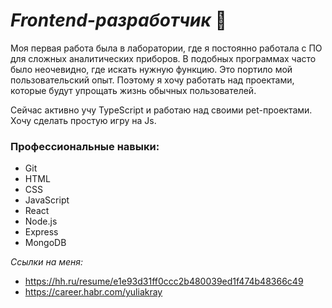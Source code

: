# _Frontend-разработчик_ 🌸

Моя первая работа была в лаборатории, где я постоянно работала с ПО для сложных аналитических приборов. В подобных программах часто было неочевидно, где искать нужную функцию. Это портило мой пользовательский опыт. Поэтому я хочу работать над проектами, которые будут упрощать жизнь обычных пользователей.

Сейчас активно учу TypeScript и работаю над своими pet-проектами. Хочу сделать простую игру на Js.


### Профессиональные навыки: 
- Git
- HTML
- CSS
- JavaScript
- React
- Node.js
- Express
- MongoDB

_Ссылки на меня:_
- https://hh.ru/resume/e1e93d31ff0ccc2b480039ed1f474b48366c49
- https://career.habr.com/yuliakray

<!--
**YuliaKray/YuliaKray** is a ✨ _special_ ✨ repository because its `README.md` (this file) appears on your GitHub profile.

Here are some ideas to get you started:

- 🔭 I’m currently working on ...
- 🌱 I’m currently learning ...
- 👯 I’m looking to collaborate on ...
- 🤔 I’m looking for help with ...
- 💬 Ask me about ...
- 📫 How to reach me: ...
- 😄 Pronouns: ...
- ⚡ Fun fact: ...
-->
